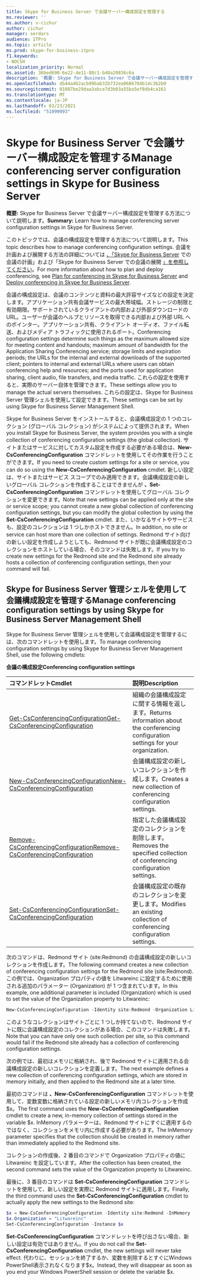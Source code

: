 ```yaml
---
title: Skype for Business Server で会議サーバー構成設定を管理する
ms.reviewer: ''
ms.author: v-cichur
author: cichur
manager: serdars
audience: ITPro
ms.topic: article
ms.prod: skype-for-business-itpro
f1.keywords:
- NOCSH
localization_priority: Normal
ms.assetid: 36bed690-6e22-4e11-88c1-b40a20836c6a
description: '概要: Skype for Business Server で会議サーバー構成設定を管理する方法について説明します。'
ms.openlocfilehash: db44ad62acb99bab32b732ea0686784b14c3b2b0
ms.sourcegitcommit: 01087be29daa3abce7d3b03a55ba5ef8db4ca161
ms.translationtype: MT
ms.contentlocale: ja-JP
ms.lasthandoff: 03/23/2021
ms.locfileid: "51099093"
---
```

# <a name="manage-conferencing-server-configuration-settings-in-skype-for-business-server"></a><span data-ttu-id="80848-103">Skype for Business Server で会議サーバー構成設定を管理する</span><span class="sxs-lookup"><span data-stu-id="80848-103">Manage conferencing server configuration settings in Skype for Business Server</span></span>
 
<span data-ttu-id="80848-104">**概要:** Skype for Business Server で会議サーバー構成設定を管理する方法について説明します。</span><span class="sxs-lookup"><span data-stu-id="80848-104">**Summary:** Learn how to manage conferencing server configuration settings in Skype for Business Server.</span></span>
  
<span data-ttu-id="80848-105">このトピックでは、会議の構成設定を管理する方法について説明します。</span><span class="sxs-lookup"><span data-stu-id="80848-105">This topic describes how to manage conferencing configuration settings.</span></span> <span data-ttu-id="80848-106">会議を計画および展開する方法の詳細については [、「Skype for Business Server](../../plan-your-deployment/conferencing/conferencing.md) での会議の計画」および「Skype for Business Server での会議の展開 [」を参照してください](../../deploy/deploy-conferencing/deploy-conferencing.md)。</span><span class="sxs-lookup"><span data-stu-id="80848-106">For more information about how to plan and deploy conferencing, see [Plan for conferencing in Skype for Business Server](../../plan-your-deployment/conferencing/conferencing.md) and [Deploy conferencing in Skype for Business Server](../../deploy/deploy-conferencing/deploy-conferencing.md).</span></span>
  
<span data-ttu-id="80848-107">会議の構成設定は、会議のコンテンツと資料の最大許容サイズなどの設定を決定します。アプリケーション共有会議サービスの最大帯域幅。ストレージの制限と有効期限。サポートされているクライアントの内部および外部ダウンロードの URL。ユーザーが会議のヘルプとリソースを取得できる内部および外部 URL へのポインター。アプリケーション共有、クライアント オーディオ、ファイル転送、およびメディア トラフィックに使用されるポート。</span><span class="sxs-lookup"><span data-stu-id="80848-107">Conferencing configuration settings determine such things as the maximum allowed size for meeting content and handouts; maximum amount of bandwidth for the Application Sharing Conferencing service; storage limits and expiration periods; the URLs for the internal and external downloads of the supported client; pointers to internal and external URLs where users can obtain conferencing help and resources; and the ports used for application sharing, client audio, file transfers, and media traffic.</span></span> <span data-ttu-id="80848-108">これらの設定を使用すると、実際のサーバー自体を管理できます。</span><span class="sxs-lookup"><span data-stu-id="80848-108">These settings allow you to manage the actual servers themselves.</span></span> <span data-ttu-id="80848-109">これらの設定は、Skype for Business Server 管理シェルを使用して設定できます。</span><span class="sxs-lookup"><span data-stu-id="80848-109">These settings can be set by using Skype for Business Server Management Shell.</span></span>
  
<span data-ttu-id="80848-110">Skype for Business Server をインストールすると、会議構成設定の 1 つのコレクション (グローバル コレクション) がシステムによって提供されます。</span><span class="sxs-lookup"><span data-stu-id="80848-110">When you install Skype for Business Server, the system provides you with a single collection of conferencing configuration settings (the global collection).</span></span> <span data-ttu-id="80848-111">サイトまたはサービスに対してカスタム設定を作成する必要がある場合は、**New-CsConferencingConfiguration** コマンドレットを使用してその作業を行うことができます。</span><span class="sxs-lookup"><span data-stu-id="80848-111">If you need to create custom settings for a site or service, you can do so using the **New-CsConferencingConfiguration** cmdlet.</span></span> <span data-ttu-id="80848-112">新しい設定は、サイトまたはサービス スコープでのみ適用できます。会議構成設定の新しいグローバル コレクションを作成することはできませんが **、Set-CsConferencingConfiguration** コマンドレットを使用してグローバル コレクションを変更できます。</span><span class="sxs-lookup"><span data-stu-id="80848-112">Note that new settings can be applied only at the site or service scope; you cannot create a new global collection of conferencing configuration settings, but you can modify the global collection by using the **Set-CsConferencingConfiguration** cmdlet.</span></span> <span data-ttu-id="80848-113">また、いかなるサイトやサービスも、設定のコレクションは 1 つしかホストできません。</span><span class="sxs-lookup"><span data-stu-id="80848-113">In addition, no site or service can host more than one collection of settings.</span></span> <span data-ttu-id="80848-114">Redmond サイト向けの新しい設定を作成しようとしても、Redmond サイトが既に会議構成設定のコレクションをホストしている場合、そのコマンドは失敗します。</span><span class="sxs-lookup"><span data-stu-id="80848-114">If you try to create new settings for the Redmond site and the Redmond site already hosts a collection of conferencing configuration settings, then your command will fail.</span></span>
  
## <a name="manage-conferencing-configuration-settings-by-using-skype-for-business-server-management-shell"></a><span data-ttu-id="80848-115">Skype for Business Server 管理シェルを使用して会議構成設定を管理する</span><span class="sxs-lookup"><span data-stu-id="80848-115">Manage conferencing configuration settings by using Skype for Business Server Management Shell</span></span>

<span data-ttu-id="80848-116">Skype for Business Server 管理シェルを使用して会議構成設定を管理するには、次のコマンドレットを使用します。</span><span class="sxs-lookup"><span data-stu-id="80848-116">To manage conferencing configuration settings by using Skype for Business Server Management Shell, use the following cmdlets:</span></span>
  
<span data-ttu-id="80848-117">**会議の構成設定**</span><span class="sxs-lookup"><span data-stu-id="80848-117">**Conferencing configuration settings**</span></span>

|<span data-ttu-id="80848-118">**コマンドレット**</span><span class="sxs-lookup"><span data-stu-id="80848-118">**Cmdlet**</span></span>|<span data-ttu-id="80848-119">**説明**</span><span class="sxs-lookup"><span data-stu-id="80848-119">**Description**</span></span>|
|:-----|:-----|
|[<span data-ttu-id="80848-120">Get-CsConferencingConfiguration</span><span class="sxs-lookup"><span data-stu-id="80848-120">Get-CsConferencingConfiguration</span></span>](/powershell/module/skype/get-csconferencingconfiguration?view=skype-ps) <br/> |<span data-ttu-id="80848-121">組織の会議構成設定に関する情報を返します。</span><span class="sxs-lookup"><span data-stu-id="80848-121">Returns information about the conferencing configuration settings for your organization.</span></span>  <br/> |
|[<span data-ttu-id="80848-122">New-CsConferencingConfiguration</span><span class="sxs-lookup"><span data-stu-id="80848-122">New-CsConferencingConfiguration</span></span>](/powershell/module/skype/new-csconferencingconfiguration?view=skype-ps) <br/> |<span data-ttu-id="80848-123">会議構成設定の新しいコレクションを作成します。</span><span class="sxs-lookup"><span data-stu-id="80848-123">Creates a new collection of conferencing configuration settings.</span></span>  <br/> |
|[<span data-ttu-id="80848-124">Remove-CsConferencingConfiguration</span><span class="sxs-lookup"><span data-stu-id="80848-124">Remove-CsConferencingConfiguration</span></span>](/powershell/module/skype/remove-csconferencingconfiguration?view=skype-ps) <br/> |<span data-ttu-id="80848-125">指定した会議構成設定のコレクションを削除します。</span><span class="sxs-lookup"><span data-stu-id="80848-125">Removes the specified collection of conferencing configuration settings.</span></span>  <br/> |
|[<span data-ttu-id="80848-126">Set-CsConferencingConfiguration</span><span class="sxs-lookup"><span data-stu-id="80848-126">Set-CsConferencingConfiguration</span></span>](/powershell/module/skype/set-csconferencingconfiguration?view=skype-ps) <br/> |<span data-ttu-id="80848-127">会議構成設定の既存のコレクションを変更します。</span><span class="sxs-lookup"><span data-stu-id="80848-127">Modifies an existing collection of conferencing configuration settings.</span></span>  <br/> |
   
<span data-ttu-id="80848-128">次のコマンドは、Redmond サイト (site:Redmond) の会議構成設定の新しいコレクションを作成します。</span><span class="sxs-lookup"><span data-stu-id="80848-128">The following command creates a new collection of conferencing configuration settings for the Redmond site (site:Redmond).</span></span> <span data-ttu-id="80848-129">この例では、Organization プロパティの値を Litwareinc に設定するために使用される追加のパラメーター (Organization) が 1 つ含まれています。</span><span class="sxs-lookup"><span data-stu-id="80848-129">In this example, one additional parameter is included (Organization) which is used to set the value of the Organization property to Litwareinc:</span></span> 
  
```PowerShell
New-CsConferencingConfiguration -Identity site:Redmond -Organization Litwareinc
```

<span data-ttu-id="80848-130">このようなコレクションはサイトごとに 1 つしか持てないので、Redmond サイトに既に会議構成設定のコレクションがある場合、このコマンドは失敗します。</span><span class="sxs-lookup"><span data-stu-id="80848-130">Note that you can have only one such collection per site, so this command would fail if the Redmond site already has a collection of conferencing configuration settings.</span></span> 
  
<span data-ttu-id="80848-131">次の例では、最初はメモリに格納され、後で Redmond サイトに適用される会議構成設定の新しいコレクションを定義します。</span><span class="sxs-lookup"><span data-stu-id="80848-131">The next example defines a new collection of conferencing configuration settings, which are stored in memory initially, and then applied to the Redmond site at a later time.</span></span> 
  
<span data-ttu-id="80848-132">最初のコマンドは **、New-CsConferencingConfiguration** コマンドレットを使用して、変数変数に格納されている設定の新しいメモリ内コレクションを作成$x。</span><span class="sxs-lookup"><span data-stu-id="80848-132">The first command uses the **New-CsConferencingConfiguration** cmdlet to create a new, in-memory collection of settings stored in the variable $x.</span></span> <span data-ttu-id="80848-133">InMemory パラメーターは、Redmond サイトにすぐに適用するのではなく、コレクションをメモリ内に作成する必要があります。</span><span class="sxs-lookup"><span data-stu-id="80848-133">The InMemory parameter specifies that the collection should be created in memory rather than immediately applied to the Redmond site.</span></span>
  
<span data-ttu-id="80848-134">コレクションの作成後、2 番目のコマンドで Organization プロパティの値に Litwareinc を設定しています。</span><span class="sxs-lookup"><span data-stu-id="80848-134">After the collection has been created, the second command sets the value of the Organization property to Litwareinc.</span></span> 
  
<span data-ttu-id="80848-135">最後に、3 番目のコマンドは **Set-CsConferencingConfiguration** コマンドレットを使用して、新しい設定を実際に Redmond サイトに適用します。</span><span class="sxs-lookup"><span data-stu-id="80848-135">Finally, the third command uses the **Set-CsConferencingConfiguration** cmdlet to actually apply the new settings to the Redmond site:</span></span>
  
```PowerShell
$x = New-CsConferencingConfiguration -Identity site:Redmond -InMemory
$x.Organization = "Litwareinc"
Set-CsConferencingConfiguration -Instance $x
```

<span data-ttu-id="80848-136">**Set-CsConferencingConfiguration** コマンドレットを呼び出さない場合、新しい設定は有効ではありません。</span><span class="sxs-lookup"><span data-stu-id="80848-136">If you do not call the **Set-CsConferencingConfiguration** cmdlet, the new settings will never take effect.</span></span> <span data-ttu-id="80848-137">代わりに、セッションを終了するか、変数を削除するとすぐにWindows PowerShell表示されなくなります$x。</span><span class="sxs-lookup"><span data-stu-id="80848-137">Instead, they will disappear as soon as you end your Windows PowerShell session or delete the variable $x.</span></span>
